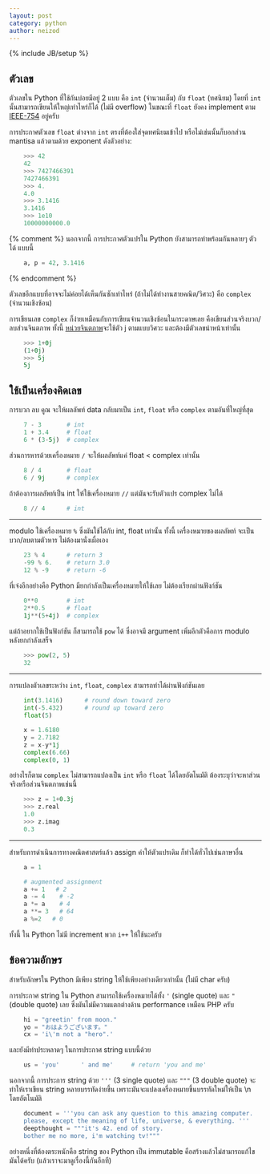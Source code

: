 ```yaml
---
layout: post
category: python
author: neizod
---
```

{% include JB/setup %}

## ตัวเลข

ตัวเลขใน Python ที่ใช้กันบ่อยมีอยู่ 2 แบบ คือ `int` (จำนวนเต็ม) กับ `float` (ทศนิยม) โดยที่ `int` นั้นสามารถเขียนให้ใหญ่เท่าไหร่ก็ได้ (ไม่มี overflow) ในขณะที่ `float` ยังคง implement ตาม [IEEE-754](http://en.wikipedia.org/wiki/IEEE_floating_point) อยู่ครับ

การประกาศตัวเลข `float` ต่างจาก `int` ตรงที่ต้องใส่จุดทศนิยมเข้าไป หรือไม่เช่นนั้นก็บอกส่วน mantisa แล้วตามด้วย exponent ดังตัวอย่าง:

```python
    >>> 42
    42
    >>> 7427466391
    7427466391
    >>> 4.
    4.0
    >>> 3.1416
    3.1416
    >>> 1e10
    10000000000.0
```

{% comment %}
นอกจากนี้ การประกาศตัวแปรใน Python ยังสามารถทำพร้อมกันหลายๆ ตัวได้ แบบนี้

```python
    a, p = 42, 3.1416
```
{% endcomment %}

ตัวเลขอีกแบบที่อาจจะไม่ค่อยได้เห็นกันซักเท่าไหร่ (ถ้าไม่ได้ทำงานสายคณิต/วิศวะ) คือ `complex` (จำนวนเชิงซ้อน)

การเขียนเลข `complex` ก็ง่ายเหมือนกับการเขียนจำนวนเชิงซ้อนในกระดาษเลย คือเขียนส่วนจริงบวก/ลบส่วนจินตภาพ ทั้งนี้ [หน่วยจินตภาพ](http://en.wikipedia.org/wiki/Imaginary_unit)จะใช้ตัว j ตามแบบวิศวะ และต้องมีตัวเลขนำหน้าเท่านั้น

```python
    >>> 1+0j
    (1+0j)
    >>> 5j
    5j
```

## ใช้เป็นเครื่องคิดเลข

การบวก ลบ คูณ จะให้ผลลัพท์ data กลับมาเป็น `int`, `float` หรือ `complex` ตามอันที่ใหญ่ที่สุด

```python
    7 - 3       # int
    1 + 3.4     # float
    6 * (3-5j)  # complex
```

ส่วนการหารด้วยเครื่องหมาย `/` จะให้ผลลัพท์แค่ float < complex เท่านั้น

```python
    8 / 4       # float
    6 / 9j      # complex
```

ถ้าต้องการผลลัพท์เป็น int ให้ใช้เครื่องหมาย `//` แต่มันจะรับตัวแปร complex ไม่ได้

```python
    8 // 4      # int
```

---

modulo ใช้เครื่องหมาย `%` ซึ่งมันใช้ได้กับ int, float เท่านั้น
ทั้งนี้ เครื่องหมายของผลลัพท์ จะเป็นบวก/ลบตามตัวหาร ไม่ต้องมานั่งเผื่อเอง

```python
    23 % 4      # return 3
    -99 % 6.    # return 3.0
    12 % -9     # return -6
```

ที่เจ๋งอีกอย่างคือ Python มียกกำลังเป็นเครื่องหมายให้ใช้เลย ไม่ต้องเรียกผ่านฟังก์ชัน

```python
    0**0        # int
    2**0.5      # float
    1j**(5+4j)  # complex
```

แต่ถ้าอยากใช้เป็นฟังก์ชัน ก็สามารถใช้ `pow` ได้ ซึ่งอาจมี argument เพิ่มอีกตัวคือการ modulo หลังยกกำลังเสร็จ

```python
    >>> pow(2, 5)
    32
```

---

การแปลงตัวเลขระหว่าง `int`, `float`, `complex` สามารถทำได้ผ่านฟังก์ชันเลย

```python
    int(3.1416)      # round down toward zero
    int(-5.432)      # round up toward zero
    float(5)

    x = 1.6180
    y = 2.7182
    z = x-y*1j
    complex(6.66)
    complex(0, 1)
```

อย่างไรก็ตาม `complex` ไม่สามารถแปลงเป็น `int` หรือ `float` ได้โดยอัตโนมัติ ต้องระบุว่าจะหาส่วนจริงหรือส่วนจินตภาพเช่นนี้

```python
    >>> z = 1+0.3j
    >>> z.real
    1.0
    >>> z.imag
    0.3
```

---

สำหรับการดำเนินการทางคณิตศาสตร์แล้ว assign ค่าให้ตัวแปรเดิม ก็ทำได้ทั่วไปเช่นภาษาอื่น

```python
    a = 1

    # augmented assignment
    a += 1   # 2
    a -= 4    # -2
    a *= a    # 4
    a **= 3   # 64
    a %=2   # 0
```

ทั้งนี้ ใน Python ไม่มี increment พวก `i++` ให้ใช้นะครับ

## ข้อความอักษร

สำหรับอักษรใน Python มีเพียง string ให้ใช้เพียงอย่างเดียวเท่านั้น (ไม่มี char ครับ)

การประกาศ string ใน Python สามารถใช้เครื่องหมายได้ทั้ง `'` (single quote) และ `"` (double quote) เลย ซึ่งมันไม่มีความแตกต่างด้าน performance เหมือน PHP ครับ

```python
    hi = "greetin' from moon."
    yo = "おはようございます。"
    cx = 'i\'m not a "hero".'
```

และยังมีท่าประหลาดๆ ในการประกาศ string แบบนี้ด้วย

```python
    us = 'you'      ' and me'     # return 'you and me'
```

นอกจากนี้ การประการ string ด้วย `'''` (3 single quote) และ `"""` (3 double quote) จะทำให้เราเขียน string หลายบรรทัดง่ายขึ้น เพราะมันจะแปลงเครื่องหมายขึ้นบรรทัดใหม่ให้เป็น \n โดยอัตโนมัติ

```python
    document = '''you can ask any question to this amazing computer.
    please, except the meaning of life, universe, & everything. '''
    deepthought = """it's 42. end of story.
    bother me no more, i'm watching tv!"""
```

อย่างหนึ่งที่ต้องตระหนักคือ string ของ Python เป็น immutable คือสร้างแล้วไม่สามารถแก้ไขมันได้ครับ (แล้วเราจะมาดูเรื่องนี้กันอีกที)
